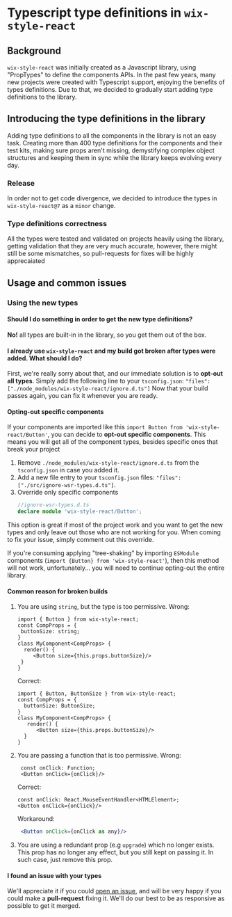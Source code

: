 
   # Typescript type definitions in `wix-style-react`

## Background
`wix-style-react` was initially created as a Javascript library, using "PropTypes" to define the components APIs. In the past few years, many new projects were created with Typescript support, enjoying the benefits of types definitions. Due to that, we decided to gradually start adding type definitions to the library.

## Introducing the type definitions in the library
Adding type definitions to all the components in the library is not an easy task. Creating more than 400 type definitions for the components and their test kits, making sure props aren't missing, demystifying complex object structures and keeping them in sync while the library keeps evolving every day.

### Release

In order not to get code divergence, we decided to introduce the types in `wix-style-react@7` as a `minor` change.

### Type definitions correctness

All the types were tested and validated on projects heavily using the library, getting validation that they are very much accurate, however, there might still be some mismatches, so pull-requests for fixes will be highly apprecaiated

## Usage and common issues

### Using the new types

#### Should I do something in order to get the new type definitions?

**No!** all types are built-in in the library, so you get them out of the box.

#### I already use `wix-style-react` and my build got broken after types were added. What should I do?

First, we're really sorry about that, and our immediate solution is to **opt-out all types**. Simply add the following line to your `tsconfig.json`:
`"files": ["./node_modules/wix-style-react/ignore.d.ts"]`
Now that your build passes again, you can fix it whenever you are ready.

#### Opting-out specific components
If your components are imported like this `import Button from 'wix-style-react/Button'`, you can decide to **opt-out specific components**. This means you will get all of the component types, besides specific ones that break your project

1. Remove `./node_modules/wix-style-react/ignore.d.ts` from the `tsconfig.json` in case you added it.
2. Add a new file entry to your `tsconfig.json` files:
    `"files": ["./src/ignore-wsr-types.d.ts"]`.
3. Override only specific components
    ```ts
    //ignore-wsr-types.d.ts
    declare module 'wix-style-react/Button';
    ```
This option is great if most of the project work and you want to get the new types and only leave out those who are not working for you. When coming to fix your issue, simply comment out this override.

If you're consuming applying  "tree-shaking" by importing `ESModule` components (`import {Button} from 'wix-style-react'`), then this method will not work, unfortunately... you will need to continue opting-out the entire library.

#### Common reason for broken builds

1. You are using `string`, but the type is too permissive.
Wrong:
     ```tsx
    import { Button } from wix-style-react;
    const CompProps = {
      buttonSize: string;
    }
    class MyComponent<CompProps> {
       render() {
          <Button size={this.props.buttonSize}/>
      }
    }
     ```
    Correct:
    
    ```tsx 
    import { Button, ButtonSize } from wix-style-react;
    const CompProps = {
      buttonSize: ButtonSize;
    }
    class MyComponent<CompProps> {
       render() {
          <Button size={this.props.buttonSize}/>
      }
    }
    ```

2. You are passing a function that is too permissive.
     Wrong:
    ```tsx
     const onClick: Function;
     <Button onClick={onClick}/>
     ```
     
    Correct:
    ```tsx
    const onClick: React.MouseEventHandler<HTMLElement>;
    <Button onClick={onClick}/>
    ```
    
    Workaround:
    ```jsx
     <Button onClick={onClick as any}/>
    ```

3. You are using a redundant prop (e.g `upgrade`) which no longer exists.
   This prop has no longer any effect, but you still kept on passing it. In such case, just remove this prop.
   

#### I found an issue with your types
We'll appreciate it if you could [open an issue](https://github.com/wix/wix-style-react/issues/new/choose), and will be very happy if you could make a **pull-request** fixing it. We'll do our best to be as responsive as possible to get it merged.
